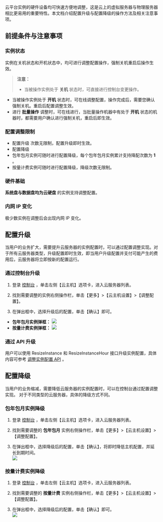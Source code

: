 云平台实例的硬件设备均可快速方便地调整，这是云上的虚拟服务器与物理服务器相比更易用的重要特性。本文档介绍配置升级与配置降级的操作方法及相关注意事项。

## 前提条件与注意事项
### 实例状态
实例在关机状态和开机状态中，均可进行调整配置操作，强制关机重启后操作生效。
> **注意：**
> - 当被操作实例处于 **关机** 状态时，可直接进行控制台变更操作。
- 当被操作实例处于 **开机** 状态时，可在线调整配置，操作完成后，需要您确认强制关机。重启后配置调整生效。
- 进行 **批量操作** 调整时，可在线进行，当批量操作机器中有处于 **开机** 状态的机器时，都需要用户确认进行强制关机，重启后即生效。

### 配置调整限制
- 配置升级
次数无限制，配置升级即时生效。
- 配置降级
 - 包年包月实例可随时进行配置降级，每个包年包月实例累计支持降配次数为 **1** 。
 - 按量计费实例可随时进行配置降级，降级次数无限制。

### 硬件基础 
**系统盘与数据盘均为云硬盘** 的实例支持调整配置。

###  内网 IP 变化
极少数实例在调整后会出现内网 IP 变化。

##  配置升级
当用户的业务扩大，需要提升云服务器的实例配置时，可以通过配置调整实现。对于所有云服务器类型，升级配置即时生效，即当用户升级配置并支付可能产生的费用后，云服务器将立即按新的配置运行。

### 通过控制台升级

1. 登录 [控制台](http://console.tcecqpoc.fsphere.cn//) ，单击左侧【云主机】选项卡，进入云服务器列表。

2. 找到需要调整的实例右侧操作栏，单击【更多】>【云主机设置】>【调整配置】。

3. 在弹出框中，选择升级后的配置，单击【确认】即可。

 - **包年包月实例弹框：**
![](//mc.qcloudimg.com/static/img/c58002204cb5a0481fed03c7ad9903b1/image.png)
 - **按量计费实例弹框：**
![](//mc.qcloudimg.com/static/img/2736588533362e5904a7d006136ceb01/image.png)

### 通过 API 升级
用户可以使用 ResizeInstance 和 ResizeInstanceHour 接口升级实例配置，具体内容可参考 [调整实例配置 API](/doc/product/213/9394) 。

## 配置降级
当用户的业务缩减，需要降低云服务器的实例配置时，可以在控制台通过配置调整实现。
对于不同类型的云服务器，具体的降级方式不同。
### 包年包月实例降级
1. 登录 [控制台](http://console.tcecqpoc.fsphere.cn//) ，单击左侧【云主机】选项卡，进入云服务器列表。

2. 找到需要调整的 **包年包月** 实例右侧操作栏，单击【更多】>【云主机设置】>【调整配置】。

3. 在弹出框中，选择降级后的配置，单击【确认】，将即时降低主机配置，并延长到期时间。  
![](//mc.qcloudimg.com/static/img/69febeee0dc1b7bfadc7c71411f1e6a9/image.png)  

### 按量计费实例降级
1. 登录 [控制台](http://console.tcecqpoc.fsphere.cn//) ，单击左侧【云主机】选项卡，进入云服务器列表。

2. 找到需要调整的 **按量计费** 实例右侧操作栏，单击【更多】>【云主机设置】>【调整配置】。

3. 在弹出框中，选择降级后的配置，单击【确认】即可。  
![](//mc.qcloudimg.com/static/img/724fc68d5876c20c81e83706b7effcdc/image.png)  
